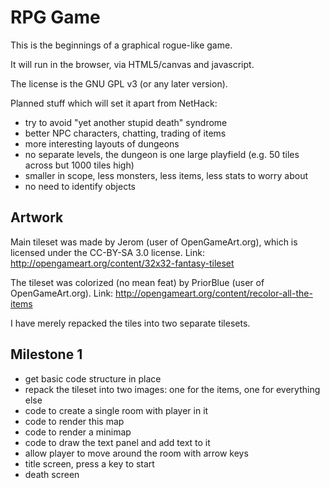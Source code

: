 
RPG Game
========

This is the beginnings of a graphical rogue-like game.

It will run in the browser, via HTML5/canvas and javascript.

The license is the GNU GPL v3 (or any later version).

Planned stuff which will set it apart from NetHack:

*  try to avoid "yet another stupid death" syndrome
*  better NPC characters, chatting, trading of items
*  more interesting layouts of dungeons
*  no separate levels, the dungeon is one large playfield (e.g. 50 tiles across but 1000 tiles high)
*  smaller in scope, less monsters, less items, less stats to worry about
*  no need to identify objects


Artwork
-------

Main tileset was made by Jerom (user of OpenGameArt.org), which is licensed
under the CC-BY-SA 3.0 license.
Link: http://opengameart.org/content/32x32-fantasy-tileset

The tileset was colorized (no mean feat) by PriorBlue (user of OpenGameArt.org).
Link: http://opengameart.org/content/recolor-all-the-items

I have merely repacked the tiles into two separate tilesets.


Milestone 1
-----------

*  get basic code structure in place
*  repack the tileset into two images: one for the items, one for everything else
*  code to create a single room with player in it
*  code to render this map
*  code to render a minimap
*  code to draw the text panel and add text to it
*  allow player to move around the room with arrow keys
*  title screen, press a key to start
*  death screen 

